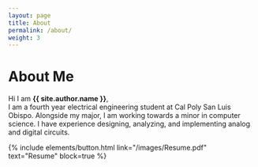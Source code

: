 ```yaml
---
layout: page
title: About
permalink: /about/
weight: 3
---
```


<style>
#attribution{
    visibility: hidden;
}    

element.style {
    visibility: hidden;
}
</style>

# **About Me**

Hi I am **{{ site.author.name }}**,<br>
I am a fourth year electrical engineering student at Cal Poly San Luis Obispo. Alongside my major, I am working towards a minor in computer science. I have experience designing, analyzing, and implementing analog and digital circuits. 

{% include elements/button.html link="/images/Resume.pdf" text="Resume" block=true %}

<!-- <div class="row">
{% include about/skills.html title="Programming Skills" source=site.data.programming-skills %}
{% include about/skills.html title="Other Skills" source=site.data.other-skills %}
</div> -->

<!-- <div class="row">
{% include about/timeline.html %}
</div> -->
